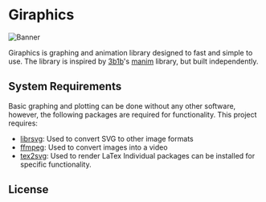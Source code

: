 # Giraphics
![Banner](https://github.com/tghira16/GiraFix/blob/master/res/banner.svg?raw=true=250x)

Giraphics is graphing and animation library designed to fast and simple to use. The library is inspired by [3b1b]'s [manim] library, but built independently.

## System Requirements

Basic graphing and plotting can be done without any other software, however, the following packages are required for functionality. This project requires:
* [librsvg]: Used to convert SVG to other image formats
* [ffmpeg]: Used to convert images into a video 
* [tex2svg]: Used to render LaTex
Individual packages can be installed for specific functionality.

## License

[ffmpeg]: <https://ffmpeg.org/>
[3b1b]: <https://github.com/3b1b>
[manim]: <https://github.com/3b1b/manim>
[librsvg]: <https://github.com/GNOME/librsvg>
[tex2svg]: <https://github.com/mathjax/mathjax-node-cli/blob/master/bin/tex2svg>
[graph]: <https://github.com/tghira16/GiraFix/blob/master/Examples/graph_example.py>
[complexplot]: <https://github.com/tghira16/GiraFix/blob/master/Examples/Complex_Function_Example.py>
[vectorfield]: <https://github.com/tghira16/GiraFix/blob/master/Examples/Vector_field_example.py>
